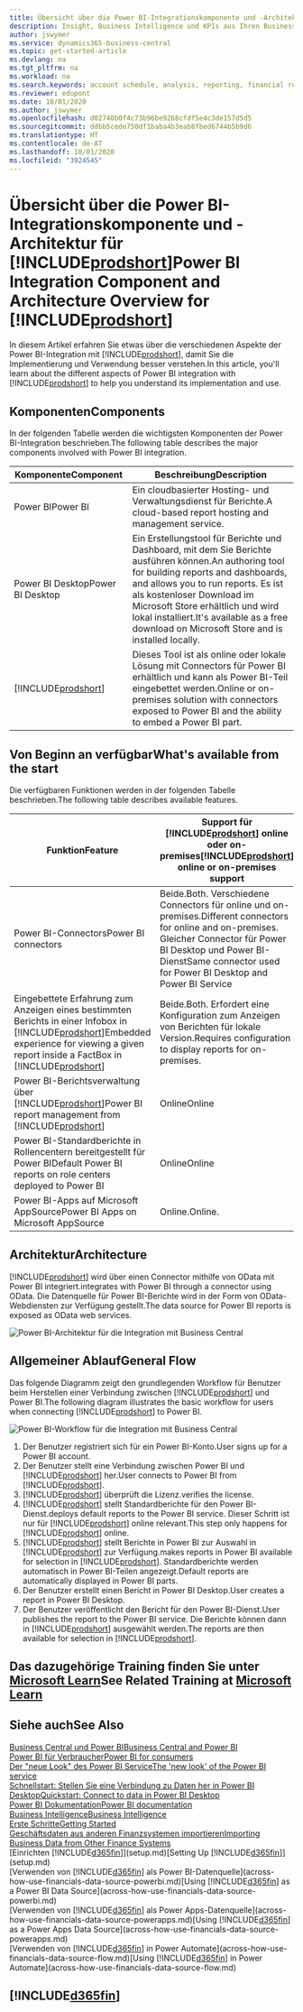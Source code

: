 ```yaml
---
title: Übersicht über die Power BI-Integrationskomponente und -Architektur für Business Central | Microsoft Docs
description: Insight, Business Intelligence und KPIs aus Ihren Business Central Daten einfach beziehen mit der Business Central Anwendung für Power BI.
author: jswymer
ms.service: dynamics365-business-central
ms.topic: get-started-article
ms.devlang: na
ms.tgt_pltfrm: na
ms.workload: na
ms.search.keywords: account schedule, analysis, reporting, financial report, business intelligence, KPI
ms.reviewer: edupont
ms.date: 10/01/2020
ms.author: jswymer
ms.openlocfilehash: d02740b0f4c73b96be9268cfdf5e4c3de157d5d5
ms.sourcegitcommit: ddbb5cede750df1baba4b3eab8fbed6744b5b9d6
ms.translationtype: HT
ms.contentlocale: de-AT
ms.lasthandoff: 10/01/2020
ms.locfileid: "3924545"
---
```

# <a name="power-bi-integration-component-and-architecture-overview-for-prodshort"></a><span data-ttu-id="3c50c-103">Übersicht über die Power BI-Integrationskomponente und -Architektur für [!INCLUDE[prodshort](includes/prodshort.md)]</span><span class="sxs-lookup"><span data-stu-id="3c50c-103">Power BI Integration Component and Architecture Overview for [!INCLUDE[prodshort](includes/prodshort.md)]</span></span>

<span data-ttu-id="3c50c-104">In diesem Artikel erfahren Sie etwas über die verschiedenen Aspekte der Power BI-Integration mit [!INCLUDE[prodshort](includes/prodshort.md)], damit Sie die Implementierung und Verwendung besser verstehen.</span><span class="sxs-lookup"><span data-stu-id="3c50c-104">In this article, you'll learn about the different aspects of Power BI integration with [!INCLUDE[prodshort](includes/prodshort.md)] to help you understand its implementation and use.</span></span>

## <a name="components"></a><span data-ttu-id="3c50c-105">Komponenten</span><span class="sxs-lookup"><span data-stu-id="3c50c-105">Components</span></span>

<span data-ttu-id="3c50c-106">In der folgenden Tabelle werden die wichtigsten Komponenten der Power BI-Integration beschrieben.</span><span class="sxs-lookup"><span data-stu-id="3c50c-106">The following table describes the major components involved with Power BI integration.</span></span>

|<span data-ttu-id="3c50c-107">Komponente</span><span class="sxs-lookup"><span data-stu-id="3c50c-107">Component</span></span>|<span data-ttu-id="3c50c-108">Beschreibung</span><span class="sxs-lookup"><span data-stu-id="3c50c-108">Description</span></span>|
|---------|-----------|
|<span data-ttu-id="3c50c-109">Power BI</span><span class="sxs-lookup"><span data-stu-id="3c50c-109">Power BI</span></span>|<span data-ttu-id="3c50c-110">Ein cloudbasierter Hosting- und Verwaltungsdienst für Berichte.</span><span class="sxs-lookup"><span data-stu-id="3c50c-110">A cloud-based report hosting and management service.</span></span>|
|<span data-ttu-id="3c50c-111">Power BI Desktop</span><span class="sxs-lookup"><span data-stu-id="3c50c-111">Power BI Desktop</span></span>|<span data-ttu-id="3c50c-112">Ein Erstellungstool für Berichte und Dashboard, mit dem Sie Berichte ausführen können.</span><span class="sxs-lookup"><span data-stu-id="3c50c-112">An authoring tool for building reports and dashboards, and allows you to run reports.</span></span> <span data-ttu-id="3c50c-113">Es ist als kostenloser Download im Microsoft Store erhältlich und wird lokal installiert.</span><span class="sxs-lookup"><span data-stu-id="3c50c-113">It's available as a free download on Microsoft Store and is installed locally.</span></span>|
|[!INCLUDE[prodshort](includes/prodshort.md)]|<span data-ttu-id="3c50c-114">Dieses Tool ist als online oder lokale Lösung mit Connectors für Power BI erhältlich und kann als Power BI-Teil eingebettet werden.</span><span class="sxs-lookup"><span data-stu-id="3c50c-114">Online or on-premises solution with connectors exposed to Power BI and the ability to embed a Power BI part.</span></span>|

## <a name="whats-available-from-the-start"></a><span data-ttu-id="3c50c-115">Von Beginn an verfügbar</span><span class="sxs-lookup"><span data-stu-id="3c50c-115">What's available from the start</span></span>

<span data-ttu-id="3c50c-116">Die verfügbaren Funktionen werden in der folgenden Tabelle beschrieben.</span><span class="sxs-lookup"><span data-stu-id="3c50c-116">The following table describes available features.</span></span>

|<span data-ttu-id="3c50c-117">Funktion</span><span class="sxs-lookup"><span data-stu-id="3c50c-117">Feature</span></span>|<span data-ttu-id="3c50c-118">Support für [!INCLUDE[prodshort](includes/prodshort.md)] online oder on-premises</span><span class="sxs-lookup"><span data-stu-id="3c50c-118">[!INCLUDE[prodshort](includes/prodshort.md)] online or on-premises support</span></span>|
|-------|---------------------|
|<span data-ttu-id="3c50c-119">Power BI-Connectors</span><span class="sxs-lookup"><span data-stu-id="3c50c-119">Power BI connectors</span></span>|<span data-ttu-id="3c50c-120">Beide.</span><span class="sxs-lookup"><span data-stu-id="3c50c-120">Both.</span></span> <span data-ttu-id="3c50c-121">Verschiedene Connectors für online und on-premises.</span><span class="sxs-lookup"><span data-stu-id="3c50c-121">Different connectors for online and on-premises.</span></span> <span data-ttu-id="3c50c-122">Gleicher Connector für Power BI Desktop und Power BI-Dienst</span><span class="sxs-lookup"><span data-stu-id="3c50c-122">Same connector used for Power BI Desktop and Power BI Service</span></span> |
|<span data-ttu-id="3c50c-123">Eingebettete Erfahrung zum Anzeigen eines bestimmten Berichts in einer Infobox in [!INCLUDE[prodshort](includes/prodshort.md)]</span><span class="sxs-lookup"><span data-stu-id="3c50c-123">Embedded experience for viewing a given report inside a FactBox in [!INCLUDE[prodshort](includes/prodshort.md)]</span></span>|<span data-ttu-id="3c50c-124">Beide.</span><span class="sxs-lookup"><span data-stu-id="3c50c-124">Both.</span></span> <span data-ttu-id="3c50c-125">Erfordert eine Konfiguration zum Anzeigen von Berichten für lokale Version.</span><span class="sxs-lookup"><span data-stu-id="3c50c-125">Requires configuration to display reports for on-premises.</span></span>|
|<span data-ttu-id="3c50c-126">Power BI-Berichtsverwaltung über [!INCLUDE[prodshort](includes/prodshort.md)]</span><span class="sxs-lookup"><span data-stu-id="3c50c-126">Power BI report management from [!INCLUDE[prodshort](includes/prodshort.md)]</span></span>|<span data-ttu-id="3c50c-127">Online</span><span class="sxs-lookup"><span data-stu-id="3c50c-127">Online</span></span>|
|<span data-ttu-id="3c50c-128">Power BI-Standardberichte in Rollencentern bereitgestellt für Power BI</span><span class="sxs-lookup"><span data-stu-id="3c50c-128">Default Power BI reports on role centers deployed to Power BI</span></span>|<span data-ttu-id="3c50c-129">Online</span><span class="sxs-lookup"><span data-stu-id="3c50c-129">Online</span></span>|
|<span data-ttu-id="3c50c-130">Power BI-Apps auf Microsoft AppSource</span><span class="sxs-lookup"><span data-stu-id="3c50c-130">Power BI Apps on Microsoft AppSource</span></span>|<span data-ttu-id="3c50c-131">Online.</span><span class="sxs-lookup"><span data-stu-id="3c50c-131">Online.</span></span>|

## <a name="architecture"></a><span data-ttu-id="3c50c-132">Architektur</span><span class="sxs-lookup"><span data-stu-id="3c50c-132">Architecture</span></span>

[!INCLUDE[prodshort](includes/prodshort.md)] <span data-ttu-id="3c50c-133">wird über einen Connector mithilfe von OData mit Power BI integriert.</span><span class="sxs-lookup"><span data-stu-id="3c50c-133">integrates with Power BI through a connector using OData.</span></span> <span data-ttu-id="3c50c-134">Die Datenquelle für Power BI-Berichte wird in der Form von OData-Webdiensten zur Verfügung gestellt.</span><span class="sxs-lookup"><span data-stu-id="3c50c-134">The data source for Power BI reports is exposed as OData web services.</span></span>

![Power BI-Architektur für die Integration mit Business Central](./media/power-bi-architecture.png)

## <a name="general-flow"></a><span data-ttu-id="3c50c-136">Allgemeiner Ablauf</span><span class="sxs-lookup"><span data-stu-id="3c50c-136">General Flow</span></span>

<span data-ttu-id="3c50c-137">Das folgende Diagramm zeigt den grundlegenden Workflow für Benutzer beim Herstellen einer Verbindung zwischen [!INCLUDE[prodshort](includes/prodshort.md)] und Power BI.</span><span class="sxs-lookup"><span data-stu-id="3c50c-137">The following diagram illustrates the basic workflow for users when connecting [!INCLUDE[prodshort](includes/prodshort.md)] to Power BI.</span></span>

![Power BI-Workflow für die Integration mit Business Central](./media/power-bi-flow.png)

1. <span data-ttu-id="3c50c-139">Der Benutzer registriert sich für ein Power BI-Konto.</span><span class="sxs-lookup"><span data-stu-id="3c50c-139">User signs up for a Power BI account.</span></span>
2. <span data-ttu-id="3c50c-140">Der Benutzer stellt eine Verbindung zwischen Power BI und [!INCLUDE[prodshort](includes/prodshort.md)] her.</span><span class="sxs-lookup"><span data-stu-id="3c50c-140">User connects to Power BI from [!INCLUDE[prodshort](includes/prodshort.md)].</span></span>
3. [!INCLUDE[prodshort](includes/prodshort.md)] <span data-ttu-id="3c50c-141">überprüft die Lizenz.</span><span class="sxs-lookup"><span data-stu-id="3c50c-141">verifies the license.</span></span>
4. [!INCLUDE[prodshort](includes/prodshort.md)] <span data-ttu-id="3c50c-142">stellt Standardberichte für den Power BI-Dienst.</span><span class="sxs-lookup"><span data-stu-id="3c50c-142">deploys default reports to the Power BI service.</span></span> <span data-ttu-id="3c50c-143">Dieser Schritt ist nur für [!INCLUDE[prodshort](includes/prodshort.md)] online relevant.</span><span class="sxs-lookup"><span data-stu-id="3c50c-143">This step only happens for [!INCLUDE[prodshort](includes/prodshort.md)] online.</span></span>
5. [!INCLUDE[prodshort](includes/prodshort.md)] <span data-ttu-id="3c50c-144">stellt Berichte in Power BI zur Auswahl in [!INCLUDE[prodshort](includes/prodshort.md)] zur Verfügung.</span><span class="sxs-lookup"><span data-stu-id="3c50c-144">makes reports in Power BI available for selection in [!INCLUDE[prodshort](includes/prodshort.md)].</span></span> <span data-ttu-id="3c50c-145">Standardberichte werden automatisch in Power BI-Teilen angezeigt.</span><span class="sxs-lookup"><span data-stu-id="3c50c-145">Default reports are automatically displayed in Power BI parts.</span></span>
6. <span data-ttu-id="3c50c-146">Der Benutzer erstellt einen Bericht in Power BI Desktop.</span><span class="sxs-lookup"><span data-stu-id="3c50c-146">User creates a report in Power BI Desktop.</span></span>
7. <span data-ttu-id="3c50c-147">Der Benutzer veröffentlicht den Bericht für den Power BI-Dienst.</span><span class="sxs-lookup"><span data-stu-id="3c50c-147">User publishes the report to the Power BI service.</span></span> <span data-ttu-id="3c50c-148">Die Berichte können dann in [!INCLUDE[prodshort](includes/prodshort.md)] ausgewählt werden.</span><span class="sxs-lookup"><span data-stu-id="3c50c-148">The reports are then available for selection in [!INCLUDE[prodshort](includes/prodshort.md)].</span></span>

## <a name="see-related-training-at-microsoft-learn"></a><span data-ttu-id="3c50c-149">Das dazugehörige Training finden Sie unter [Microsoft Learn](/learn/modules/configure-powerbi-excel-dynamics-365-business-central/index)</span><span class="sxs-lookup"><span data-stu-id="3c50c-149">See Related Training at [Microsoft Learn](/learn/modules/configure-powerbi-excel-dynamics-365-business-central/index)</span></span>

## <a name="see-also"></a><span data-ttu-id="3c50c-150">Siehe auch</span><span class="sxs-lookup"><span data-stu-id="3c50c-150">See Also</span></span>

[<span data-ttu-id="3c50c-151">Business Central und Power BI</span><span class="sxs-lookup"><span data-stu-id="3c50c-151">Business Central and Power BI</span></span>](admin-powerbi.md)  
[<span data-ttu-id="3c50c-152">Power BI für Verbraucher</span><span class="sxs-lookup"><span data-stu-id="3c50c-152">Power BI for consumers</span></span>](/power-bi/consumer/end-user-consumer)  
[<span data-ttu-id="3c50c-153">Der "neue Look" des Power BI Service</span><span class="sxs-lookup"><span data-stu-id="3c50c-153">The 'new look' of the Power BI service</span></span>](/power-bi/service-new-look)  
[<span data-ttu-id="3c50c-154">Schnellstart: Stellen Sie eine Verbindung zu Daten her in Power BI Desktop</span><span class="sxs-lookup"><span data-stu-id="3c50c-154">Quickstart: Connect to data in Power BI Desktop</span></span>](/power-bi/desktop-quickstart-connect-to-data)  
[<span data-ttu-id="3c50c-155">Power BI Dokumentation</span><span class="sxs-lookup"><span data-stu-id="3c50c-155">Power BI documentation</span></span>](/power-bi/)  
[<span data-ttu-id="3c50c-156">Business Intelligence</span><span class="sxs-lookup"><span data-stu-id="3c50c-156">Business Intelligence</span></span>](bi.md)  
[<span data-ttu-id="3c50c-157">Erste Schritte</span><span class="sxs-lookup"><span data-stu-id="3c50c-157">Getting Started</span></span>](product-get-started.md)  
[<span data-ttu-id="3c50c-158">Geschäftsdaten aus anderen Finanzsystemen importieren</span><span class="sxs-lookup"><span data-stu-id="3c50c-158">Importing Business Data from Other Finance Systems</span></span>](across-import-data-configuration-packages.md)  
<span data-ttu-id="3c50c-159">[Einrichten [!INCLUDE[d365fin](includes/d365fin_md.md)]](setup.md)</span><span class="sxs-lookup"><span data-stu-id="3c50c-159">[Setting Up [!INCLUDE[d365fin](includes/d365fin_md.md)]](setup.md)</span></span>  
<span data-ttu-id="3c50c-160">[Verwenden von [!INCLUDE[d365fin](includes/d365fin_md.md)] als Power BI-Datenquelle](across-how-use-financials-data-source-powerbi.md)</span><span class="sxs-lookup"><span data-stu-id="3c50c-160">[Using [!INCLUDE[d365fin](includes/d365fin_md.md)] as a Power BI Data Source](across-how-use-financials-data-source-powerbi.md)</span></span>  
<span data-ttu-id="3c50c-161">[Verwenden von [!INCLUDE[d365fin](includes/d365fin_md.md)] als Power Apps-Datenquelle](across-how-use-financials-data-source-powerapps.md)</span><span class="sxs-lookup"><span data-stu-id="3c50c-161">[Using [!INCLUDE[d365fin](includes/d365fin_md.md)] as a Power Apps Data Source](across-how-use-financials-data-source-powerapps.md)</span></span>  
<span data-ttu-id="3c50c-162">[Verwenden von [!INCLUDE[d365fin](includes/d365fin_md.md)] in Power Automate](across-how-use-financials-data-source-flow.md)</span><span class="sxs-lookup"><span data-stu-id="3c50c-162">[Using [!INCLUDE[d365fin](includes/d365fin_md.md)] in Power Automate](across-how-use-financials-data-source-flow.md)</span></span>  

## [!INCLUDE[d365fin](includes/free_trial_md.md)]  
